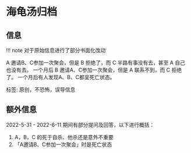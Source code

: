# 海龟汤归档
## 信息
!!! note
    对于原始信息进行了部分书面化改动

A 邀请B、C参加一次聚会，但是 B 拒绝了，而 C 半路有事没有去，甚至 A 自己也没有去。
一个月后 B 邀请A、C参加一次聚会，但是 A 联系不到，而 C 拒绝了。
一个月后有人发现A、B、C都呈死亡状态。

标签: 原创，不恐怖，误导信息

## 额外信息
2022-5-31 - 2022-6-11 期间有部分提问及回答，以下进行概括：

1. A，B，C 的死于自杀、他杀还是意外不重要
2. 「A邀请B、C参加一次聚会」时是死亡状态
